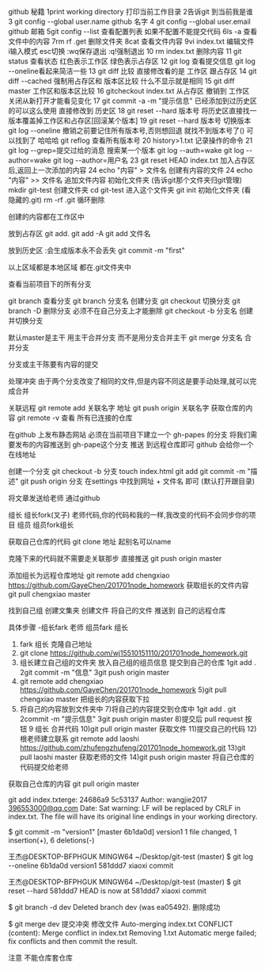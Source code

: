 github 秘籍
1print working directory  打印当前工作目录
2告诉git 到当前我是谁
3 git config --global user.name  github 名字
4 git config --global user.email github 邮箱
5git config --list 查看配置列表  如果不配置不能提交代码
6ls -a 查看文件中的内容
7rm rf .get 删除文件夹
8cat 查看文件内容
9vi index.txt 编辑文件 i输入模式 esc切换 :wq保存退出 :q!强制退出
10 rm index.txt 删除内容
11 git status 查看状态 红色表示工作区 绿色表示占存区
12 git log 查看提交信息 git log --oneline看起来简洁一些
13 git diff 比较  直接修改看的是 工作区 跟占存区
14 git diff --cached 强制用占存区和 版本区比较 什么不显示就是相同
15 git diff  master 工作区和版本区比较
16 gitcheckout index.txt 从占存区 撤销到 工作区 关闭从新打开才能看见变化
17 git commit -a -m "提示信息"  已经添加到过历史区的可以这么使用 直接修改到 历史区
18 git reset --hard 版本号 将历史区直接找一版本覆盖掉工作区和占存区[回滚某个版本]
19 git reset --hard 版本号     切换版本git log --oneline 撤销之前要记住所有版本号,否则想回退 就找不到版本号了()
可以找到了 哈哈哈  git reflog 查看所有版本号
20 history>1.txt 记录操作的命令
21 git log --grep=提交过给的消息 搜索某一个版本
git log --auth=wake
git log --author=wake
git log --author=用户名
23 git reset HEAD index.txt 加入占存区后,返回上一次添加的内容
24 echo "内容" > 文件名 创建有内容的文件
24 echo "内容"  >> 文件名 追加文件内容
初始化文件夹 (告诉git那个文件夹归git管理)
mkdir git-test 创建文件夹
cd git-test 进入这个文件夹
git init 初始化文件夹  (看隐藏的.git)
rm -rf .git  循环删除

创建的内容都在工作区中

放到占存区
git add.
git add -A
git add 文件名

放到历史区 :会生成版本永不会丢失
git commit -m "first"

以上区域都是本地区域 都在.git文件夹中


查看当前项目下的所有分支

git branch 查看分支
git branch 分支名 创建分支
git checkout 切换分支
git branch -D 删除分支 必须不在自己分支上才能删除
git checkout -b 分支名 创建并切换分支


默认master是主干  用主干合并分支 而不是用分支合并主干
git merge 分支名 合并分支

分支或主干陈要有内容的提交

处理冲突
由于两个分支改变了相同的文件,但是内容不同这是要手动处理,就可以完成合并

关联远程 git remote add 关联名字 地址
git push origin 关联名字 获取仓库的内容
git remote -v 查看 所有已连接的仓库


在github 上发布静态网站
必须在当前项目下建立一个 gh-papes 的分支
将我们需要发布的内容推送到 gh-pape这个分支
推送 到远程仓库即可
github 会给你一个在线地址



创建一个分支 git checkout -b 分支
touch index.html
git add
git commit -m "描述"
git push origin 分支
在settings 中找到网址 + 文件名 即可 (默认打开跟目录)


将文章发送给老师 通过github

组长
    组长fork(叉子) 老师代码,你的代码和我的一样,我改变的代码不会同步你的项目
组员
    组员fork组长


获取自己仓库的代码
git clone 地址          起别名可以name

克隆下来的代码就不需要走关联那步 直接推送 git push origin master




添加组长为远程仓库地址 git remote add chengxiao https://github.com/GayeChen/201701node_homework 
获取组长的文件内容 git pull chengxiao master

找到自己组 创建文集夹  创建文件
将自己的文件 推送到 自己的远程仓库   



具体步骤
-组长fark 老师 组员fark 组长
1)  fark 组长  克隆自己地址
2) git clone https://github.com/wj15510151110/201701node_homework.git
3) 组长建立自己组的文件夹 放入自己组的组员信息 提交到自己的仓库 1git add . 2git commit -m "信息"  3git push origin master
4) git remote add chengxiao https://github.com/GayeChen/201701node_homework 
5)git pull chengxiao master 把组长的内容获取下拉
6) 将自己的内容放到文件夹中
7)将自己的内容提交到仓库中 1git add . git 2commit -m "提示信息" 3git push origin master
8)提交后 pull request 按钮
9 组长 合并代码
10)git pull origin master 获取文件
11)提交自己的代码
12)根老师建立联系 git remote add laoshi https://github.com/zhufengzhufeng/201701node_homework.git
13)git pull laoshi master 获取老师的文件
14)git push origin master 将自己仓库的代码提交给老师



获取自己仓库的内容 git pull origin master
















git add index.txterge: 24686a9 5c53137
Author: wangjie2017 <396553000@qq.com>
Date:   Sat
warning: LF will be replaced by CRLF in index.txt.
The file will have its original line endings in your working directory.

$ git commit -m "version1"
[master 6b1da0d] version1
 1 file changed, 1 insertion(+), 6 deletions(-)

王杰@DESKTOP-BFPHGUK MINGW64 ~/Desktop/git-test (master)
$ git log --oneline
6b1da0d version1
581ddd7 xiaoxi commit

王杰@DESKTOP-BFPHGUK MINGW64 ~/Desktop/git-test (master)
$ git reset --hard 581ddd7
HEAD is now at 581ddd7 xiaoxi commit

$ git branch -d dev
Deleted branch dev (was ea05492). 删除成功

$ git merge dev    提交冲突  修改文件
Auto-merging index.txt
CONFLICT (content): Merge conflict in index.txt
Removing 1.txt
Automatic merge failed; fix conflicts and then commit the result.



注意
不能仓库套仓库
